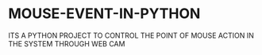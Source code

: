 # MOUSE-EVENT-IN-PYTHON
ITS A PYTHON PROJECT TO CONTROL THE POINT OF MOUSE ACTION IN THE SYSTEM THROUGH WEB CAM
